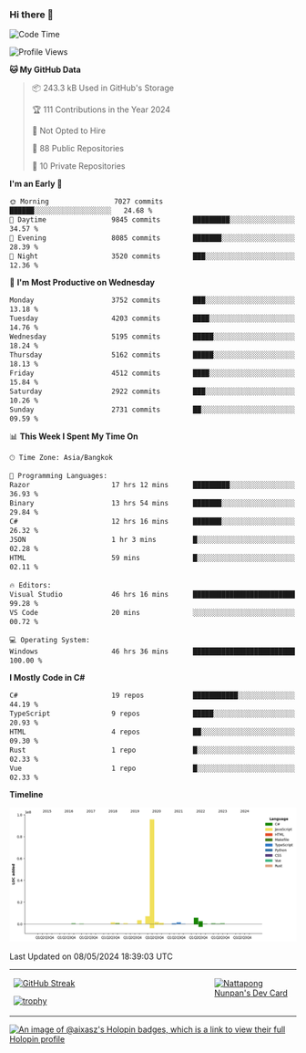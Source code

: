 ### Hi there 👋

<!--START_SECTION:waka-->
![Code Time](http://img.shields.io/badge/Code%20Time-1%2C637%20hrs%2024%20mins-blue)

![Profile Views](http://img.shields.io/badge/Profile%20Views-13-blue)

**🐱 My GitHub Data** 

> 📦 243.3 kB Used in GitHub's Storage 
 > 
> 🏆 111 Contributions in the Year 2024
 > 
> 🚫 Not Opted to Hire
 > 
> 📜 88 Public Repositories 
 > 
> 🔑 10 Private Repositories 
 > 
**I'm an Early 🐤** 

```text
🌞 Morning                7027 commits        ██████░░░░░░░░░░░░░░░░░░░   24.68 % 
🌆 Daytime                9845 commits        █████████░░░░░░░░░░░░░░░░   34.57 % 
🌃 Evening                8085 commits        ███████░░░░░░░░░░░░░░░░░░   28.39 % 
🌙 Night                  3520 commits        ███░░░░░░░░░░░░░░░░░░░░░░   12.36 % 
```
📅 **I'm Most Productive on Wednesday** 

```text
Monday                   3752 commits        ███░░░░░░░░░░░░░░░░░░░░░░   13.18 % 
Tuesday                  4203 commits        ████░░░░░░░░░░░░░░░░░░░░░   14.76 % 
Wednesday                5195 commits        █████░░░░░░░░░░░░░░░░░░░░   18.24 % 
Thursday                 5162 commits        █████░░░░░░░░░░░░░░░░░░░░   18.13 % 
Friday                   4512 commits        ████░░░░░░░░░░░░░░░░░░░░░   15.84 % 
Saturday                 2922 commits        ███░░░░░░░░░░░░░░░░░░░░░░   10.26 % 
Sunday                   2731 commits        ██░░░░░░░░░░░░░░░░░░░░░░░   09.59 % 
```


📊 **This Week I Spent My Time On** 

```text
🕑︎ Time Zone: Asia/Bangkok

💬 Programming Languages: 
Razor                    17 hrs 12 mins      █████████░░░░░░░░░░░░░░░░   36.93 % 
Binary                   13 hrs 54 mins      ███████░░░░░░░░░░░░░░░░░░   29.84 % 
C#                       12 hrs 16 mins      ███████░░░░░░░░░░░░░░░░░░   26.32 % 
JSON                     1 hr 3 mins         █░░░░░░░░░░░░░░░░░░░░░░░░   02.28 % 
HTML                     59 mins             █░░░░░░░░░░░░░░░░░░░░░░░░   02.11 % 

🔥 Editors: 
Visual Studio            46 hrs 16 mins      █████████████████████████   99.28 % 
VS Code                  20 mins             ░░░░░░░░░░░░░░░░░░░░░░░░░   00.72 % 

💻 Operating System: 
Windows                  46 hrs 36 mins      █████████████████████████   100.00 % 
```

**I Mostly Code in C#** 

```text
C#                       19 repos            ███████████░░░░░░░░░░░░░░   44.19 % 
TypeScript               9 repos             █████░░░░░░░░░░░░░░░░░░░░   20.93 % 
HTML                     4 repos             ██░░░░░░░░░░░░░░░░░░░░░░░   09.30 % 
Rust                     1 repo              █░░░░░░░░░░░░░░░░░░░░░░░░   02.33 % 
Vue                      1 repo              █░░░░░░░░░░░░░░░░░░░░░░░░   02.33 % 
```



**Timeline**

![Lines of Code chart](https://raw.githubusercontent.com/aixasz/aixasz/main/assets/bar_graph.png)


 Last Updated on 08/05/2024 18:39:03 UTC
<!--END_SECTION:waka-->

<table>
<tr>
<td width="70%" valign="top">
 
 [![GitHub Streak](http://github-readme-streak-stats.herokuapp.com?user=aixasz&theme=github-dark&hide_border=true&date_format=%5BY%20%5DM%20j)](https://git.io/streak-stats)

 [![trophy](https://github-profile-trophy.vercel.app/?username=aixasz&theme=onedark)](https://github.com/ryo-ma/github-profile-trophy)
 </td>
<td width="30%" valign="top">
 
<a href="https://app.daily.dev/aixasz"><img src="https://api.daily.dev/devcards/403207936e6547c9a85ea449e9f3abe8.png?r=re8" alt="Nattapong Nunpan's Dev Card"/></a>

 </td>
</tr>
</table>

[![An image of @aixasz's Holopin badges, which is a link to view their full Holopin profile](https://holopin.me/aixasz)](https://holopin.io/@aixasz)
 
